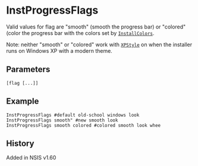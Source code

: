 # InstProgressFlags

Valid values for flag are "smooth" (smooth the progress bar) or "colored" (color the progress bar with the colors set by [`InstallColors`][1].

Note: neither "smooth" or "colored" work with [`XPStyle`][2] on when the installer runs on Windows XP with a modern theme.

## Parameters

    [flag [...]]

## Example

    InstProgressFlags #default old-school windows look
    InstProgressFlags smooth" #new smooth look
    InstProgressFlags smooth colored #colored smooth look whee

## History

Added in NSIS v1.60

[1]: InstallColors.md
[2]: XPStyle.md